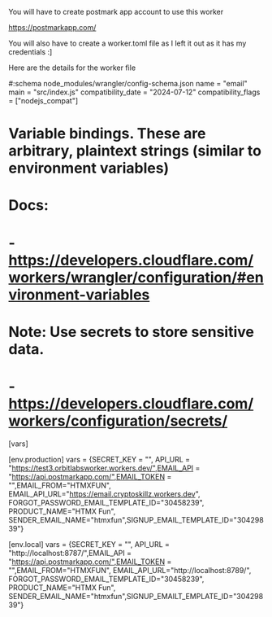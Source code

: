 You will have to create postmark app account to use this worker

https://postmarkapp.com/

You will also have to create a worker.toml file as I left it out as it has my credentials :]

Here are the details for the worker file

#:schema node_modules/wrangler/config-schema.json
name = "email"
main = "src/index.js"
compatibility_date = "2024-07-12"
compatibility_flags = ["nodejs_compat"]

# Variable bindings. These are arbitrary, plaintext strings (similar to environment variables)

# Docs:

# - https://developers.cloudflare.com/workers/wrangler/configuration/#environment-variables

# Note: Use secrets to store sensitive data.

# - https://developers.cloudflare.com/workers/configuration/secrets/

[vars]

[env.production]
vars = {SECRET_KEY = "", API_URL = "https://test3.orbitlabsworker.workers.dev/",EMAIL_API = "https://api.postmarkapp.com/",EMAIL_TOKEN = "",EMAIL_FROM="HTMXFUN", EMAIL_API_URL="https://email.cryptoskillz.workers.dev", FORGOT_PASSWORD_EMAIL_TEMPLATE_ID="30458239", PRODUCT_NAME="HTMX Fun", SENDER_EMAIL_NAME="htmxfun",SIGNUP_EMAIL_TEMPLATE_ID="30429839"}

[env.local]
vars = {SECRET_KEY = "", API_URL = "http://localhost:8787/",EMAIL_API = "https://api.postmarkapp.com/",EMAIL_TOKEN = "",EMAIL_FROM="HTMXFUN", EMAIL_API_URL="http://localhost:8789/", FORGOT_PASSWORD_EMAIL_TEMPLATE_ID="30458239", PRODUCT_NAME="HTMX Fun", SENDER_EMAIL_NAME="htmxfun",SIGNUP_EMAILT_EMPLATE_ID="30429839"}
